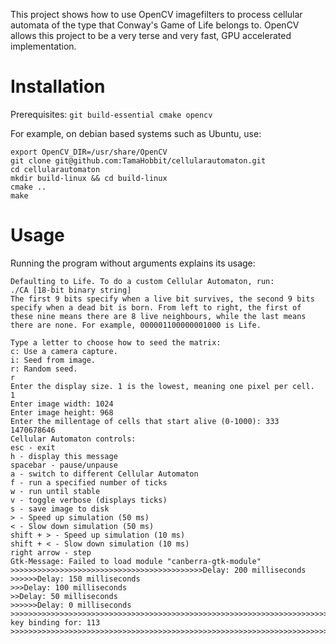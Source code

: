 This project shows how to use OpenCV imagefilters to process cellular automata of the type that Conway's Game of Life belongs to. OpenCV allows this project to be a very terse and very fast, GPU accelerated implementation.

# Installation

Prerequisites:
```git build-essential cmake opencv```

For example, on debian based systems such as Ubuntu, use:
```sudo apt-get install git build-essential cmake libopencv-dev
export OpenCV_DIR=/usr/share/OpenCV
git clone git@github.com:TamaHobbit/cellularautomaton.git
cd cellularautomaton
mkdir build-linux && cd build-linux
cmake ..
make
```

# Usage

Running the program without arguments explains its usage:

```carmen@serenity:~/code/opencv/CellularAutomaton/build-linux$ ./CA
Defaulting to Life. To do a custom Cellular Automaton, run:
./CA [18-bit binary string]
The first 9 bits specify when a live bit survives, the second 9 bits specify when a dead bit is born. From left to right, the first of these nine means there are 8 live neighbours, while the last means there are none. For example, 000001100000001000 is Life.

Type a letter to choose how to seed the matrix:
c: Use a camera capture.
i: Seed from image.
r: Random seed.
r
Enter the display size. 1 is the lowest, meaning one pixel per cell.
1
Enter image width: 1024
Enter image height: 968
Enter the millentage of cells that start alive (0-1000): 333
1470678646
Cellular Automaton controls:
esc - exit
h - display this message
spacebar - pause/unpause
a - switch to different Cellular Automaton
f - run a specified number of ticks
w - run until stable
v - toggle verbose (displays ticks)
s - save image to disk
> - Speed up simulation (50 ms)
< - Slow down simulation (50 ms)
shift + > - Speed up simulation (10 ms)
shift + < - Slow down simulation (10 ms)
right arrow - step
Gtk-Message: Failed to load module "canberra-gtk-module"
>>>>>>>>>>>>>>>>>>>>>>>>>>>>>>>>>>>>>>>>>>>Delay: 200 milliseconds
>>>>>>Delay: 150 milliseconds
>>>Delay: 100 milliseconds
>>Delay: 50 milliseconds
>>>>>>Delay: 0 milliseconds
>>>>>>>>>>>>>>>>>>>>>>>>>>>>>>>>>>>>>>>>>>>>>>>>>>>>>>>>>>>>>>>>>>>>>>>>>>>>>>>>>>>>>>>>>>>>>>>>>>>>>>>>>>>>>>>>>>>>>>>>>>>>>>>>>>>>>>>>>>>>>>>>>>>>>>>>>>>>>>>>>>>>>>>>>>>>>>>>>>>>>>>>>>>>>>>>>>>>>>>>>>>>>>>>>>>>>>>>>>>>>>>No key binding for: 113
>>>>>>>>>>>>>>>>>>>>>>>>>>>>>>>>>>>>>>>>>>>>>>>>>>>>>>>>>>>>>>>>>>>>>>>>>>>>>>>>>>>>>>>>>>>>>>>>>>>>>>>>>```
